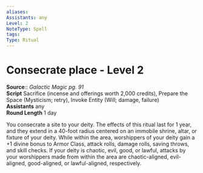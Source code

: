 ```yaml
---
aliases: 
Assistants: any
Level: 2
NoteType: Spell
tags: 
Type: Ritual 
---
```


# Consecrate place - Level 2

**Source**:: _Galactic Magic pg. 91_  
**Script** Sacrifice (incense and offerings worth 2,000 credits), Prepare the Space (Mysticism; retry), Invoke Entity (Will; damage, failure)  
**Assistants** any  
**Round Length** 1 day

You consecrate a site to your deity. The effects of this ritual last for 1 year, and they extend in a 40-foot radius centered on an immobile shrine, altar, or fixture of your deity. While within the area, worshippers of your deity gain a +1 divine bonus to Armor Class, attack rolls, damage rolls, saving throws, and skill checks. If your deity is chaotic, evil, good, or lawful, attacks by your worshippers made from within the area are chaotic-aligned, evil-aligned, good-aligned, or lawful-aligned, respectively.
